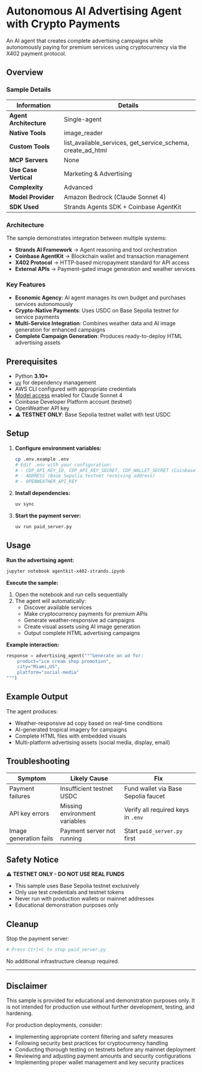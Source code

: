 # Autonomous AI Advertising Agent with Crypto Payments

An AI agent that creates complete advertising campaigns while autonomously paying for premium services using cryptocurrency via the X402 payment protocol.

## Overview

### Sample Details

| Information            | Details                                                    |
|------------------------|------------------------------------------------------------|
| **Agent Architecture** | Single-agent                                               |
| **Native Tools**       | image_reader                                               |
| **Custom Tools**       | list_available_services, get_service_schema, create_ad_html |
| **MCP Servers**        | None                                                       |
| **Use Case Vertical**  | Marketing & Advertising                                    |
| **Complexity**         | Advanced                                                   |
| **Model Provider**     | Amazon Bedrock (Claude Sonnet 4)                          |
| **SDK Used**           | Strands Agents SDK + Coinbase AgentKit                    |

### Architecture

The sample demonstrates integration between multiple systems:
- **Strands AI Framework** → Agent reasoning and tool orchestration
- **Coinbase AgentKit** → Blockchain wallet and transaction management  
- **X402 Protocol** → HTTP-based micropayment standard for API access
- **External APIs** → Payment-gated image generation and weather services

### Key Features

- **Economic Agency**: AI agent manages its own budget and purchases services autonomously
- **Crypto-Native Payments**: Uses USDC on Base Sepolia testnet for service payments
- **Multi-Service Integration**: Combines weather data and AI image generation for enhanced campaigns
- **Complete Campaign Generation**: Produces ready-to-deploy HTML advertising assets

## Prerequisites

- Python **3.10+**
- [uv](https://docs.astral.sh/uv/getting-started/installation/) for dependency management
- AWS CLI configured with appropriate credentials
- [Model access](https://docs.aws.amazon.com/bedrock/latest/userguide/model-access-modify.html) enabled for Claude Sonnet 4
- Coinbase Developer Platform account (testnet)
- OpenWeather API key
- **⚠️ TESTNET ONLY**: Base Sepolia testnet wallet with test USDC

## Setup

1. **Configure environment variables:**
   ```bash
   cp .env.example .env
   # Edit .env with your configuration:
   # - CDP_API_KEY_ID, CDP_API_KEY_SECRET, CDP_WALLET_SECRET (Coinbase testnet)
   # - ADDRESS (Base Sepolia testnet receiving address)
   # - OPENWEATHER_API_KEY
   ```

2. **Install dependencies:**
   ```bash
   uv sync
   ```

3. **Start the payment server:**
   ```bash
   uv run paid_server.py
   ```

## Usage

**Run the advertising agent:**
```bash
jupyter notebook agentkit-x402-strands.ipynb
```

**Execute the sample:**
1. Open the notebook and run cells sequentially
2. The agent will automatically:
   - Discover available services
   - Make cryptocurrency payments for premium APIs
   - Generate weather-responsive ad campaigns
   - Create visual assets using AI image generation
   - Output complete HTML advertising campaigns

**Example interaction:**
```python
response = advertising_agent("""Generate an ad for:
    product="ice cream shop promotion",
    city="Miami,US", 
    platform="social-media"
""")
```

## Example Output

The agent produces:
- Weather-responsive ad copy based on real-time conditions
- AI-generated tropical imagery for campaigns  
- Complete HTML files with embedded visuals
- Multi-platform advertising assets (social media, display, email)

## Troubleshooting

| Symptom | Likely Cause | Fix |
|---------|-------------|-----|
| Payment failures | Insufficient testnet USDC | Fund wallet via Base Sepolia faucet |
| API key errors | Missing environment variables | Verify all required keys in `.env` |
| Image generation fails | Payment server not running | Start `paid_server.py` first |

## Safety Notice

**⚠️ TESTNET ONLY - DO NOT USE REAL FUNDS**
- This sample uses Base Sepolia testnet exclusively
- Only use test credentials and testnet tokens
- Never run with production wallets or mainnet addresses
- Educational demonstration purposes only

## Cleanup

Stop the payment server:
```bash
# Press Ctrl+C to stop paid_server.py
```

No additional infrastructure cleanup required.

---

## Disclaimer

This sample is provided for educational and demonstration purposes only. It is not intended for production use without further development, testing, and hardening.

For production deployments, consider:
- Implementing appropriate content filtering and safety measures
- Following security best practices for cryptocurrency handling
- Conducting thorough testing on testnets before any mainnet deployment
- Reviewing and adjusting payment amounts and security configurations
- Implementing proper wallet management and key security practices
